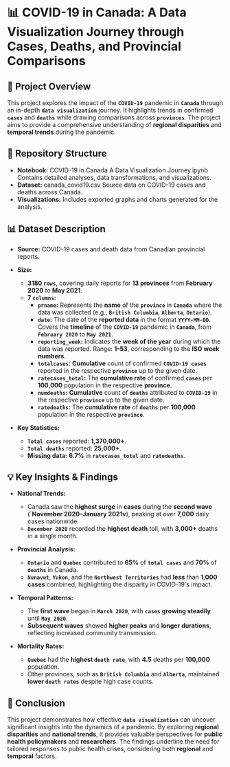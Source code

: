 # 📊 COVID-19 in Canada: A Data Visualization Journey through Cases, Deaths, and Provincial Comparisons

## 📌 Project Overview

This project explores the impact of the **`COVID-19`** pandemic in **`Canada`** through an in-depth **`data visualization`** journey. It highlights trends in confirmed **`cases`** and **`deaths`** while drawing comparisons across **`provinces`**. The project aims to provide a comprehensive understanding of **regional disparities** and **temporal trends** during the pandemic.

## 📂 Repository Structure

+ **Notebook:** COVID-19 in Canada A Data Visualization Journey.ipynb
Contains detailed analyses, data transformations, and visualizations.
+ **Dataset:** canada_covid19.csv
Source data on COVID-19 cases and deaths across Canada.
+ **Visualizations:** Includes exported graphs and charts generated for the analysis.

## 📊 Dataset Description

+ **Source:** COVID-19 cases and death data from Canadian provincial reports.
  
+ **Size:**
  
  + **3180 `rows`**, covering daily reports for **13 provinces** from **February 2020** to **May 2021**.
  + **7 `columns`:** 
    + **`prname`:** Represents the **name** of the **`province`** in **`Canada`** where the data was collected (e.g., **`British Columbia`**, **`Alberta`**, **`Ontario`**).
    + **`date`:** The date of the **reported data** in the format **`YYYY-MM-DD`**. Covers the **timeline** of the **`COVID-19`** pandemic in **`Canada`**, from **`February 2020`** to **`May 2021`**.
    + **`reporting_week`:** Indicates the **week of the year** during which the data was reported. Range: **1–53**, corresponding to the **ISO week numbers**.
    + **`totalcases`:** **Cumulative** count of confirmed **`COVID-19 cases`** reported in the respective **`province`** up to the given date.
    + **`ratecases_total`:** The **cumulative rate** of confirmed **`cases`** per **100,000** population in the respective **province**.
    + **`numdeaths`:** **Cumulative** count of **`deaths`** attributed to **`COVID-19`** in the respective **`province`** up to the given date.
    + **`ratedeaths`:** The **cumulative rate** of **`deaths`** per **100,000** population in the respective **`province`**.
    
+ **Key Statistics:**
  
  + **`Total cases`** reported: **1,370,000+**.
  + **`Total deaths`** reported: **25,000+**.
  + **Missing data:** **6.7%** in **`ratecases_total`** and **`ratedeaths`**.

## 💡 Key Insights & Findings

+ **National Trends:**

  + Canada saw the **highest surge** in **cases** during the **second wave** (**`November 2020–January 2021v**), peaking at over **7,000** daily cases nationwide.
  + **`December 2020`** recorded the **highest death** toll, with **3,000+** deaths in a single month.
    
+ **Provincial Analysis:**

  + **`Ontario`** and **`Quebec`** contributed to **65%** of **`total cases`** and **70%** of **`deaths`** in Canada.
  + **`Nunavut`**, **`Yukon`**, and the **`Northwest Territories`** had **less** than **1,000 cases** combined, highlighting the disparity in COVID-19's impact.
    
+ **Temporal Patterns:**

  + The **first wave** began in **`March 2020`**, with **`cases`** **growing steadily** until **`May 2020`**.
  + **Subsequent waves** showed **higher peaks** and **longer durations**, reflecting increased community transmission.

+ **Mortality Rates:**

  + **`Quebec`** had the **highest `death rate`**, with **4.5** deaths per **100,000** population.
  + Other provinces, such as **`British Columbia`** and **`Alberta`**, maintained **lower `death rates`** despite high case counts.

## 🔑 Conclusion

This project demonstrates how effective **`data visualization`** can uncover significant insights into the dynamics of a pandemic. By exploring **regional disparities** and **national trends**, it provides valuable perspectives for **public health policymakers** and **researchers**. The findings underline the need for tailored responses to public health crises, considering both **regional** and **temporal** factors.
